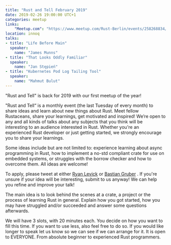 ```yaml
---
title: "Rust and Tell February 2019"
date: 2019-02-26 19:00:00 UTC+1
categories: meetup
links:
    "Meetup.com": "https://www.meetup.com/Rust-Berlin/events/258268834/"
location: innoq
talks:
- title: "Life Before Main"
  speaker:
    name: "James Munns"
- title: "That Looks Oddly Familiar"
  speaker:
    name: "Jan Stępień"
- title: "Kubernetes Pod Log Tailing Tool"
  speaker:
    name: "Mahmut Bulut"
---
```


"Rust and Tell" is back for 2019 with our first meetup of the year!

"Rust and Tell“ is a monthly event (the last Tuesday of every month) to share ideas and learn about new things about Rust. Meet fellow Rustaceans, share your learnings, get motivated and inspired! We’re open to any and all kinds of talks about any subjects that you think will be interesting to an audience interested in Rust. Whether you're an experienced Rust developer or just getting started, we strongly encourage you to share your learnings.

Some ideas include but are not limited to: experience learning about async programming in Rust, how to implement a no-std compliant crate for use on embedded systems, or struggles with the borrow checker and how to overcome them. All ideas are welcome!

To apply, please tweet at either [Ryan Levick](https://twitter.com/ryan_levick) or [Bastian Gruber](https://twitter.com/byteadventures) . If you're unsure if your idea will be interesting, submit to us anyway! We can help you refine and improve your talk!

The main idea is to look behind the scenes at a crate, a project or the process of learning Rust in general. Explain how you got started, how you may have struggled and/or succeeded and answer some questions afterwards.

We will have 3 slots, with 20 minutes each. You decide on how you want to fill this time. If you want to use less, also feel free to do so. If you would like longer to speak let us know so we can see if we can arrange for it. It is open to EVERYONE. From absolute beginner to experienced Rust programmers.
